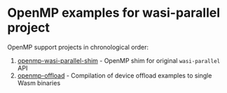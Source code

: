 # OpenMP examples for wasi-parallel project

OpenMP support projects in chronological order:

1. [openmp-wasi-parallel-shim](openmp-wasi-parallel-shim/) - OpenMP shim for original `wasi-parallel` API
2. [openmp-offload](openmp-offload/) - Compilation of device offload examples to single Wasm binaries
